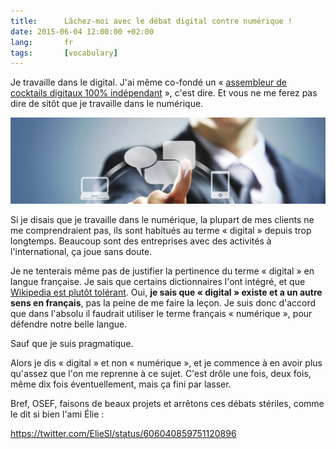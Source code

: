 ```yaml
---
title:      Lâchez-moi avec le débat digital contre numérique !
date: 2015-06-04 12:00:00 +02:00
lang:       fr
tags:       [vocabulary]
---
```


Je travaille dans le digital. J'ai même co-fondé un « [assembleur de cocktails digitaux 100% indépendant](http://clever-age.com) », c'est dire. Et vous ne me ferez pas dire de sitôt que je travaille dans le numérique.

![](digital-vs-numerique.jpg)

Si je disais que je travaille dans le numérique, la plupart de mes clients ne me comprendraient pas, ils sont habitués au terme « digital » depuis trop longtemps. Beaucoup sont des entreprises avec des activités à l'international, ça joue sans doute.

Je ne tenterais même pas de justifier la pertinence du terme « digital » en langue française. Je sais que certains dictionnaires l'ont intégré, et que [Wikipedia est plutôt tolérant](http://fr.wikipedia.org/wiki/Num%C3%A9rique#.C2.AB_Num.C3.A9rique_.C2.BB_et_.C2.AB_digital_.C2.BB). Oui, **je sais que « digital » existe et a un autre sens en français**, pas la peine de me faire la leçon. Je suis donc d'accord que dans l'absolu il faudrait utiliser le terme français « numérique », pour défendre notre belle langue.

Sauf que je suis pragmatique.

Alors je dis « digital » et non « numérique », et je commence à en avoir plus qu'assez que l'on me reprenne à ce sujet. C'est drôle une fois, deux fois, même dix fois éventuellement, mais ça fini par lasser.

Bref, OSEF, faisons de beaux projets et arrêtons ces débats stériles, comme le dit si bien l'ami Élie :

https://twitter.com/ElieSl/status/606040859751120896
